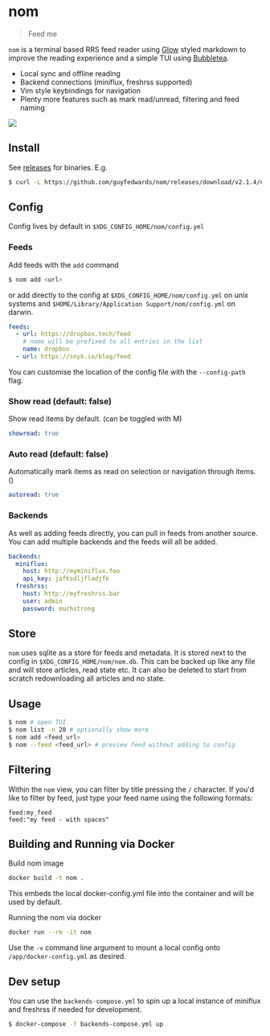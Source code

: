 # nom
> Feed me

`nom` is a terminal based RRS feed reader using [Glow](https://github.com/charmbracelet/glow) styled markdown to improve the reading experience and a simple TUI using [Bubbletea](https://github.com/charmbracelet/bubbletea).
- Local sync and offline reading
- Backend connections (miniflux, freshrss supported)
- Vim style keybindings for navigation
- Plenty more features such as mark read/unread, filtering and feed naming

![](./.github/demo.gif)

## Install
See [releases](https://github.com/guyfedwards/nom/releases) for binaries. E.g.
```sh
$ curl -L https://github.com/guyfedwards/nom/releases/download/v2.1.4/nom_2.1.4_darwin_amd64.tar.gz | tar -xzvf -
```

## Config
Config lives by default in `$XDG_CONFIG_HOME/nom/config.yml`
### Feeds
Add feeds with the `add` command 
```sh
$ nom add <url>
```
or add directly to the config at `$XDG_CONFIG_HOME/nom/config.yml` on unix systems and `$HOME/Library/Application Support/nom/config.yml` on darwin.
```yaml
feeds:
  - url: https://dropbox.tech/feed
    # name will be prefixed to all entries in the list
    name: dropbox 
  - url: https://snyk.io/blog/feed
```
You can customise the location of the config file with the `--config-path` flag.

### Show read (default: false)
Show read items by default. (can be toggled with M)
```yaml
showread: true
```
### Auto read (default: false)
Automatically mark items as read on selection or navigation through items. ()
```yaml
autoread: true
```

### Backends
As well as adding feeds directly, you can pull in feeds from another source. You can add multiple backends and the feeds will all be added.
```yaml
backends:
  miniflux:
    host: http://myminiflux.foo
    api_key: jafksdljfladjfk
  freshrss:
    host: http://myfreshrss.bar
    user: admin
    password: muchstrong
```

## Store
`nom` uses sqlite as a store for feeds and metadata. It is stored next to the config in `$XDG_CONFIG_HOME/nom/nom.db`. This can be backed up like any file and will store articles, read state etc. It can also be deleted to start from scratch redownloading all articles and no state.

## Usage
```sh
$ nom # open TUI
$ nom list -n 20 # optionally show more
$ nom add <feed_url> 
$ nom --feed <feed_url> # preview feed without adding to config
```

## Filtering
Within the `nom` view, you can filter by title pressing the `/` character. If you'd like to filter by feed, just type your feed name using the following formats:
```
feed:my_feed
feed:"my feed - with spaces"
```

## Building and Running via Docker
Build nom image
```sh
docker build -t nom .
```
This embeds the local docker-config.yml file into the container and will be used by default.

Running the nom via docker
```sh
docker run --rm -it nom
```
Use the `-v` command line argument to mount a local config onto `/app/docker-config.yml` as desired.


## Dev setup
You can use the `backends-compose.yml` to spin up a local instance of miniflux and freshrss if needed for development.

```sh
$ docker-compose -f backends-compose.yml up
```
